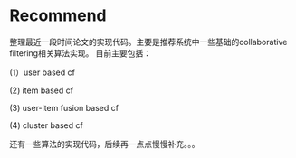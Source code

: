 # Recommend
整理最近一段时间论文的实现代码。主要是推荐系统中一些基础的collaborative filtering相关算法实现。
目前主要包括：

(1）user based cf

(2) item based cf

(3) user-item fusion based cf

(4) cluster based cf

还有一些算法的实现代码，后续再一点点慢慢补充。。。
